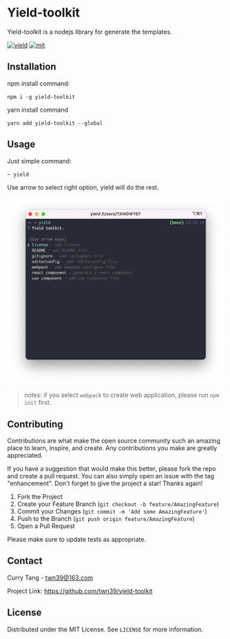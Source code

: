 # Yield-toolkit

Yield-toolkit is a nodejs library for generate the templates.

[![yield](https://img.shields.io/npm/v/yield-toolkit?style=flat-square)](https://www.npmjs.com/package/yield-toolkit)
[![mit](https://img.shields.io/npm/l/nrm-next?style=flat-square)](https://github.com/twn39/yield-toolkit/blob/master/LICENSE)

## Installation

npm install command:

```shell
npm i -g yield-toolkit
```

yarn install command

```shell
yarn add yield-toolkit --global
```

## Usage

Just simple command:

```shell
~ yield
```

Use arrow to select right option, yield will do the rest.

![yield-toolkit screen](yield-toolkit.png)

> notes: if you select `webpack` to create web application, please run `npm init` first.

## Contributing
Contributions are what make the open source community such an amazing place to learn, inspire, and create. Any contributions you make are greatly appreciated.

If you have a suggestion that would make this better, please fork the repo and create a pull request. You can also simply open an issue with the tag "enhancement". Don't forget to give the project a star! Thanks again!

1. Fork the Project
2. Create your Feature Branch (`git checkout -b feature/AmazingFeature`)
3. Commit your Changes (`git commit -m 'Add some AmazingFeature'`)
4. Push to the Branch (`git push origin feature/AmazingFeature`)
5. Open a Pull Request


Please make sure to update tests as appropriate.

## Contact

Curry Tang - twn39@163.com

Project Link: https://github.com/twn39/yield-toolkit

## License
Distributed under the MIT License. See `LICENSE` for more information.
